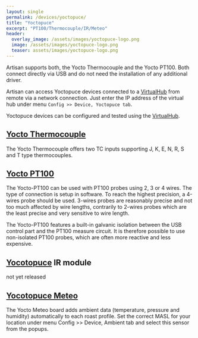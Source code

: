 ```yaml
---
layout: single
permalink: /devices/yoctopuce/
title: "Yoctopuce"
excerpt: "PT100/Thermocouple/IR/Meteo"
header:
  overlay_image: /assets/images/yoctopuce-logo.png
  image: /assets/images/yoctopuce-logo.png
  teaser: assets/images/yoctopuce-logo.png
---
```


Artisan supports both, the Yocto Thermocouple and the Yocto PT100. Both connect directly via USB and do not need the installation of any additional driver.

Artisan can access Yoctopuce devices connected to a [VirtualHub](https://www.yoctopuce.com/EN/virtualhub.php) from remote via a network connection. Just enter the IP address of the virtual hub under menu `Config >> Device, Yoctopuce tab`.

Yoctopuce devices can be configured and tested using the [VirtualHub](https://www.yoctopuce.com/EN/virtualhub.php).

## [Yocto Thermocouple](http://www.yoctopuce.com/EN/products/usb-environmental-sensors/yocto-thermocouple)

The Yocto Thermocouple offers two TC inputs supporting  J, K, E, N, R, S and T type thermocouples.

## [Yocto PT100](http://www.yoctopuce.com/EN/products/usb-environmental-sensors/yocto-pt100)

The Yocto-PT100 can be used with PT100 probes using 2, 3 or 4 wires. The type of connection is setup in software. To reach the highest precision, a 4-wires probe should be used. 3-wires probes are reasonably precise and not too much affected by wire lengths, contrarily to 2-wires probes which are the least precise and very sensitive to wire length. 

The Yocto-PT100 features a built-in galvanic isolation between the USB control part and the PT100 measure circuit. It is therefore possible to use non-isolated PT100 probes, which are often more reactive and less expensive.


## [Yocotopuce](http://www.yoctopuce.com/EN/products/category/usb-environmental-sensors) IR module

not yet released


## [Yocotopuce Meteo](http://www.yoctopuce.com/EN/products/usb-environmental-sensors/yocto-meteo-v2)

The Yocto Meteo board adds ambient data (temperature, pressure and humidity) automatically to each roast profile. Set the correct MASL for your location under menu Config >> Device, Ambient tab and select this sensor from the popups.